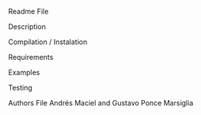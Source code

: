 Readme File

Description

Compilation / Instalation

Requirements

Examples

Testing

Authors File
Andrés Maciel and Gustavo Ponce Marsiglia
